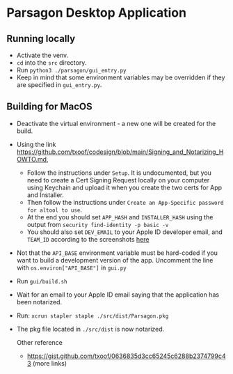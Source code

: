 # Parsagon Desktop Application

## Running locally

* Activate the venv.
* `cd` into the `src` directory.
* Run `python3 ./parsagon/gui_entry.py`
* Keep in mind that some environment variables may be overridden if they are specified in `gui_entry.py`.

## Building for MacOS

* Deactivate the virtual environment - a new one will be created for the build.

* Using the link https://github.com/txoof/codesign/blob/main/Signing_and_Notarizing_HOWTO.md, 

	* Follow the instructions under `Setup`.  It is undocumented, but you need to create a Cert Signing Request locally on your computer using Keychain and upload it when you create the two certs for App and Installer.
	* Then follow the instructions under `Create an App-Specific password for altool to use`.
	* At the end you should set `APP_HASH` and `INSTALLER_HASH` using the output from `security find-identity -p basic -v`
	* You should also set `DEV_EMAIL` to your Apple ID developer email, and `TEAM_ID` according to the screenshots [here](https://apple.stackexchange.com/a/396723)

* Not that the `API_BASE` environment variable must be hard-coded if you want to build a development version of the app.  Uncomment the line with `os.environ["API_BASE"]` in `gui.py`

* Run `gui/build.sh`

* Wait for an email to your Apple ID email saying that the application has been notarized.

* Run: `xcrun stapler staple ./src/dist/Parsagon.pkg` 

* The pkg file located in `./src/dist` is now notarized.

	

	Other reference

	* https://gist.github.com/txoof/0636835d3cc65245c6288b2374799c43 (more links)